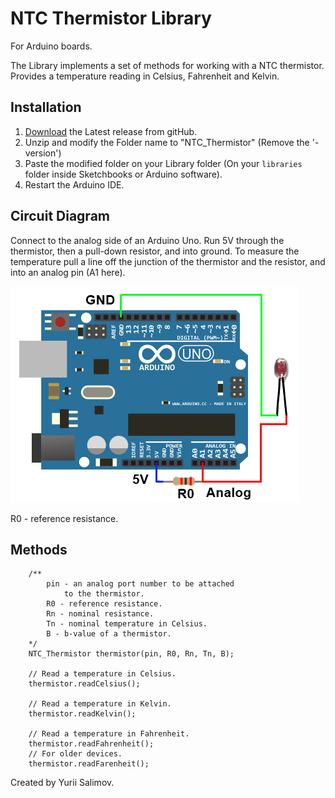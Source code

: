 # NTC Thermistor Library

For Arduino boards.

The Library implements a set of methods for working with a NTC thermistor.
Provides a temperature reading in Celsius, Fahrenheit and Kelvin.

## Installation

1. [Download](https://github.com/YuriiSalimov/NTC_Thermistor/releases) the Latest release from gitHub.
2. Unzip and modify the Folder name to "NTC_Thermistor" (Remove the '-version')
3. Paste the modified folder on your Library folder 
(On your `libraries` folder inside Sketchbooks or Arduino software).
4. Restart the Arduino IDE.

## Circuit Diagram

Connect to the analog side of an Arduino Uno. Run 5V through the thermistor, 
then a pull-down resistor, and into ground. To measure the temperature pull a 
line off the junction of the thermistor and the resistor, and into an analog pin 
(A1 here).

![Circuit Diagram](Thermistor-arduino.png.png)

R0 - reference resistance.

## Methods

```
	/**
		pin - an analog port number to be attached 
			to the thermistor.
		R0 - reference resistance.
		Rn - nominal resistance.
		Tn - nominal temperature in Celsius.
		B - b-value of a thermistor.
	*/
    NTC_Thermistor thermistor(pin, R0, Rn, Tn, B);
    
    // Read a temperature in Celsius.
    thermistor.readCelsius();
    
    // Read a temperature in Kelvin.
    thermistor.readKelvin();
	
    // Read a temperature in Fahrenheit.
    thermistor.readFahrenheit();
    // For older devices.
    thermistor.readFarenheit();
```

Created by Yurii Salimov.
